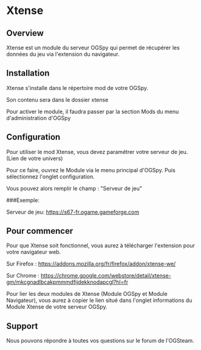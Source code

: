 # Xtense

## Overview

Xtense est un module du serveur OGSpy qui permet de récupérer les données du jeu via l'extension du navigateur.

## Installation

Xtense s'installe dans le répertoire mod de votre OGSpy.

Son contenu sera dans le dossier xtense

Pour activer le module, il faudra passer par la section Mods du menu d'administration d'OGSpy

## Configuration

Pour utiliser le mod Xtense, vous devez paramétrer votre serveur de jeu. (Lien de votre univers)

Pour ce faire, ouvrez le Module via le menu principal d'OGSpy. Puis sélectionnez l'onglet configuration.

Vous pouvez alors remplir le champ : "Serveur de jeu"

###Exemple:

Serveur de jeu: https://s67-fr.ogame.gameforge.com

## Pour commencer

Pour que Xtense soit fonctionnel, vous aurez à télécharger l'extension pour votre navigateur web.

Sur Firefox : https://addons.mozilla.org/fr/firefox/addon/xtense-we/

Sur Chrome : https://chrome.google.com/webstore/detail/xtense-gm/mkcgnadlbcakpmmmdfijdekknodapcgl?hl=fr

Pour lier les deux modules de Xtense (Module OGSpy et Module Navigateur), vous aurez à copier le lien situé dans l'onglet informations du Module Xtense de votre serveur OGSpy.


## Support

Nous pouvons répondre à toutes vos questions sur le forum de l'OGSteam.

[Forum]: https://www.ogsteam.eu/


